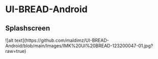 # UI-BREAD-Android

<h2>Splashscreen</h2>
![alt text](https://github.com/maldimz/UI-BREAD-Android/blob/main/Images/IMK%20UI%20BREAD-123200047-01.jpg?raw=true)
